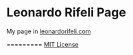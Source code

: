 Leonardo Rifeli Page
=========================

My page in [leonardorifeli.com ](http://leonardorifeli.com/)

=========
[MIT License](http://leonardorifeli.mit-license.org/)
